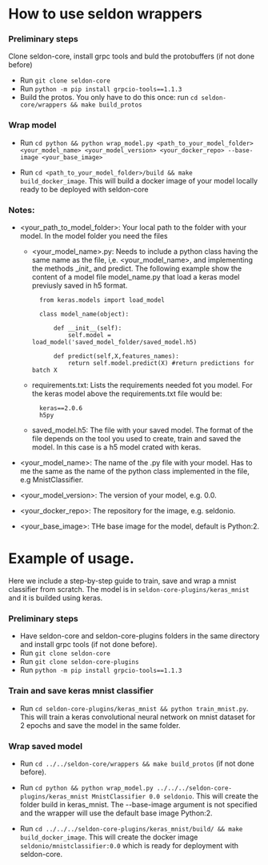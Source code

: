 # How to use seldon wrappers 

### Preliminary steps 

Clone seldon-core, install grpc tools and buld the protobuffers (if not done before) 

* Run ```git clone seldon-core```
* Run ```python -m pip install grpcio-tools==1.1.3```
* Build the protos. You only have to do this once: run ```cd seldon-core/wrappers && make build_protos```

### Wrap model

* Run ```cd python && python wrap_model.py <path_to_your_model_folder> <your_model_name> <your_model_version> <your_docker_repo> --base-image <your_base_image>```

* Run ```cd <path_to_your_model_folder>/build && make build_docker_image```. This will  build a docker image of your model locally ready to be deployed with seldon-core

    
### Notes:


*   \<your_path_to_model_folder>: Your local path to the folder with your model. In the model  folder you need the files

	* \<your_model_name>.py: Needs to include a python class having the same name as the file, i,e. \<your_model_name>, and implementing the  methods \__init__  and predict.
	The following example show the content of a model file model_name.py that load a keras model previusly saved in h5 format.
	
	    	from keras.models import load_model
	
	    	class model_name(object):

	        	def __init__(self):
                    self.model = load_model('saved_model_folder/saved_model.h5) 

		        def predict(self,X,features_names):
		            return self.model.predict(X) #return predictions for batch X

	* requirements.txt: Lists the requirements needed fot you model. For the keras model above the requirements.txt file would be:
	
		    keras==2.0.6 
		    h5py
 	    	
	* saved_model.h5: The file with your saved model. The format of the file depends on the tool you used to create, train and saved the model. In this case is a h5 model crated with keras.
	
* \<your_model_name>: The name of the .py file with your model. Has to me the same as the name of the python class implemented in the file, e.g MnistClassifier.

* \<your_model_version>: The version of your model, e.g.  0.0.

* \<your_docker_repo>: The repository for the image, e.g. seldonio.

* \<your_base_image>: THe base image for the model, default is Python:2.


# Example of usage.

Here we include a step-by-step guide to train, save and wrap a mnist classifier from scratch. The model is in ```seldon-core-plugins/keras_mnist``` and it is builded using keras.

### Preliminary steps

* Have seldon-core and seldon-core-plugins folders in the same directory and install grpc tools (if not done before).
* Run ```git clone seldon-core```
* Run ```git clone seldon-core-plugins```
* Run ```python -m pip install grpcio-tools==1.1.3```

### Train and save keras mnist classifier

* Run ```cd seldon-core-plugins/keras_mnist && python train_mnist.py```. This will train a keras convolutional neural network on mnist dataset for 2 epochs and save the model in the same folder.

### Wrap saved model

* Run ```cd ../../seldon-core/wrappers && make build_protos``` (if not done before).

* Run ```cd python && python wrap_model.py ../../../seldon-core-plugins/keras_mnist MnistClassifier 0.0 seldonio```. This will create the folder build in keras_mnist. The --base-image argument is not specified and the wrapper will use the default base image Python:2.

* Run ```cd ../../../seldon-core-plugins/keras_mnist/build/ && make build_docker_image```. This will create the docker image ```seldonio/mnistclassifier:0.0``` which is ready for deployment with seldon-core.
